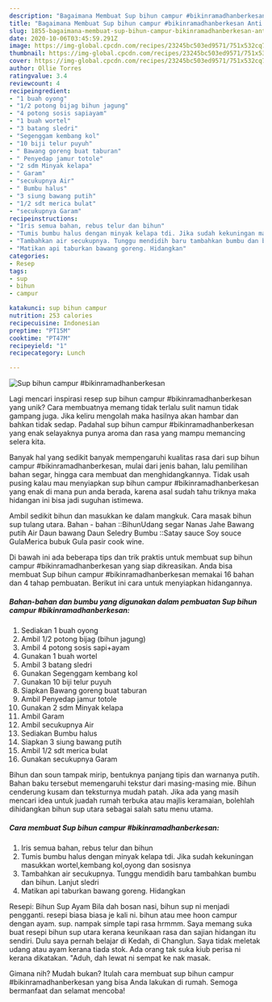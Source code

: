 ```yaml
---
description: "Bagaimana Membuat Sup bihun campur #bikinramadhanberkesan Anti Gagal"
title: "Bagaimana Membuat Sup bihun campur #bikinramadhanberkesan Anti Gagal"
slug: 1855-bagaimana-membuat-sup-bihun-campur-bikinramadhanberkesan-anti-gagal
date: 2020-10-06T03:45:59.291Z
image: https://img-global.cpcdn.com/recipes/23245bc503ed9571/751x532cq70/sup-bihun-campur-bikinramadhanberkesan-foto-resep-utama.jpg
thumbnail: https://img-global.cpcdn.com/recipes/23245bc503ed9571/751x532cq70/sup-bihun-campur-bikinramadhanberkesan-foto-resep-utama.jpg
cover: https://img-global.cpcdn.com/recipes/23245bc503ed9571/751x532cq70/sup-bihun-campur-bikinramadhanberkesan-foto-resep-utama.jpg
author: Ollie Torres
ratingvalue: 3.4
reviewcount: 4
recipeingredient:
- "1 buah oyong"
- "1/2 potong bijag bihun jagung"
- "4 potong sosis sapiayam"
- "1 buah wortel"
- "3 batang sledri"
- "Segenggam kembang kol"
- "10 biji telur puyuh"
- " Bawang goreng buat taburan"
- " Penyedap jamur totole"
- "2 sdm Minyak kelapa"
- " Garam"
- "secukupnya Air"
- " Bumbu halus"
- "3 siung bawang putih"
- "1/2 sdt merica bulat"
- "secukupnya Garam"
recipeinstructions:
- "Iris semua bahan, rebus telur dan bihun"
- "Tumis bumbu halus dengan minyak kelapa tdi. Jika sudah kekuningan masukkan wortel,kembang kol,oyong dan sosisnya"
- "Tambahkan air secukupnya. Tunggu mendidih baru tambahkan bumbu dan bihun. Lanjut sledri"
- "Matikan api taburkan bawang goreng. Hidangkan"
categories:
- Resep
tags:
- sup
- bihun
- campur

katakunci: sup bihun campur 
nutrition: 253 calories
recipecuisine: Indonesian
preptime: "PT15M"
cooktime: "PT47M"
recipeyield: "1"
recipecategory: Lunch

---
```



![Sup bihun campur #bikinramadhanberkesan](https://img-global.cpcdn.com/recipes/23245bc503ed9571/751x532cq70/sup-bihun-campur-bikinramadhanberkesan-foto-resep-utama.jpg)

Lagi mencari inspirasi resep sup bihun campur #bikinramadhanberkesan yang unik? Cara membuatnya memang tidak terlalu sulit namun tidak gampang juga. Jika keliru mengolah maka hasilnya akan hambar dan bahkan tidak sedap. Padahal sup bihun campur #bikinramadhanberkesan yang enak selayaknya punya aroma dan rasa yang mampu memancing selera kita.

Banyak hal yang sedikit banyak mempengaruhi kualitas rasa dari sup bihun campur #bikinramadhanberkesan, mulai dari jenis bahan, lalu pemilihan bahan segar, hingga cara membuat dan menghidangkannya. Tidak usah pusing kalau mau menyiapkan sup bihun campur #bikinramadhanberkesan yang enak di mana pun anda berada, karena asal sudah tahu triknya maka hidangan ini bisa jadi suguhan istimewa.

Ambil sedikit bihun dan masukkan ke dalam mangkuk. Cara masak bihun sup tulang utara. Bahan - bahan ::BihunUdang segar Nanas Jahe Bawang putih Air Daun bawang Daun Seledry Bumbu ::Satay sauce Soy souce GulaMerica bubuk Gula pasir cook wine.


Di bawah ini ada beberapa tips dan trik praktis untuk membuat sup bihun campur #bikinramadhanberkesan yang siap dikreasikan. Anda bisa membuat Sup bihun campur #bikinramadhanberkesan memakai 16 bahan dan 4 tahap pembuatan. Berikut ini cara untuk menyiapkan hidangannya.

<!--inarticleads1-->

##### Bahan-bahan dan bumbu yang digunakan dalam pembuatan Sup bihun campur #bikinramadhanberkesan:

1. Sediakan 1 buah oyong
1. Ambil 1/2 potong bijag (bihun jagung)
1. Ambil 4 potong sosis sapi+ayam
1. Gunakan 1 buah wortel
1. Ambil 3 batang sledri
1. Gunakan Segenggam kembang kol
1. Gunakan 10 biji telur puyuh
1. Siapkan  Bawang goreng buat taburan
1. Ambil  Penyedap jamur totole
1. Gunakan 2 sdm Minyak kelapa
1. Ambil  Garam
1. Ambil secukupnya Air
1. Sediakan  Bumbu halus
1. Siapkan 3 siung bawang putih
1. Ambil 1/2 sdt merica bulat
1. Gunakan secukupnya Garam


Bihun dan soun tampak mirip, bentuknya panjang tipis dan warnanya putih. Bahan baku tersebut memengaruhi tekstur dari masing-masing mie. Bihun cenderung kusam dan teksturnya mudah patah. Jika ada yang masih mencari idea untuk juadah rumah terbuka atau majlis keramaian, bolehlah dihidangkan bihun sup utara sebagai salah satu menu utama. 

<!--inarticleads2-->

##### Cara membuat Sup bihun campur #bikinramadhanberkesan:

1. Iris semua bahan, rebus telur dan bihun
1. Tumis bumbu halus dengan minyak kelapa tdi. Jika sudah kekuningan masukkan wortel,kembang kol,oyong dan sosisnya
1. Tambahkan air secukupnya. Tunggu mendidih baru tambahkan bumbu dan bihun. Lanjut sledri
1. Matikan api taburkan bawang goreng. Hidangkan


Resepi: Bihun Sup Ayam Bila dah bosan nasi, bihun sup ni menjadi pengganti. resepi biasa biasa je kali ni. bihun atau mee hoon campur dengan ayam. sup. nampak simple tapi rasa hrmmm. Saya memang suka buat resepi bihun sup utara kerana keunikaan rasa dan sajian hidangan itu sendiri. Dulu saya pernah belajar di Kedah, di Changlun. Saya tidak meletak udang atau ayam kerana tiada stok. Ada orang tak suka kiub perisa ni kerana dikatakan. &#34;Aduh, dah lewat ni sempat ke nak masak. 

Gimana nih? Mudah bukan? Itulah cara membuat sup bihun campur #bikinramadhanberkesan yang bisa Anda lakukan di rumah. Semoga bermanfaat dan selamat mencoba!
